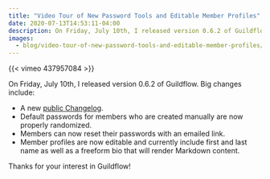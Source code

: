```yaml
---
title: "Video Tour of New Password Tools and Editable Member Profiles"
date: 2020-07-13T14:53:11-04:00
description: On Friday, July 10th, I released version 0.6.2 of Guildflow. Big changes include a public changelog, password tools and editable member profiles.
images:
  - blog/video-tour-of-new-password-tools-and-editable-member-profiles/thumb.jpeg
---
```


{{< vimeo 437957084 >}}

On Friday, July 10th, I released version 0.6.2 of Guildflow. Big changes include:

* A new [public Changelog](/changelog/).
* Default passwords for members who are created manually are now properly randomized.
* Members can now reset their passwords with an emailed link.
* Member profiles are now editable and currently include first and last name as well as a freeform bio that will render Markdown content.

Thanks for your interest in Guildflow!